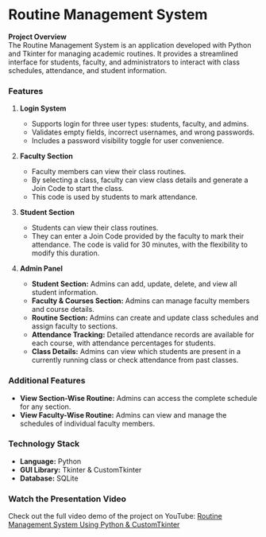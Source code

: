 # Routine Management System

**Project Overview**  
The Routine Management System is an application developed with Python and Tkinter for managing academic routines. It provides a streamlined interface for students, faculty, and administrators to interact with class schedules, attendance, and student information.

### Features

1. **Login System**

   - Supports login for three user types: students, faculty, and admins.
   - Validates empty fields, incorrect usernames, and wrong passwords.
   - Includes a password visibility toggle for user convenience.

2. **Faculty Section**

   - Faculty members can view their class routines.
   - By selecting a class, faculty can view class details and generate a Join Code to start the class.
   - This code is used by students to mark attendance.

3. **Student Section**

   - Students can view their class routines.
   - They can enter a Join Code provided by the faculty to mark their attendance. The code is valid for 30 minutes, with the flexibility to modify this duration.

4. **Admin Panel**
   - **Student Section:** Admins can add, update, delete, and view all student information.
   - **Faculty & Courses Section:** Admins can manage faculty members and course details.
   - **Routine Section:** Admins can create and update class schedules and assign faculty to sections.
   - **Attendance Tracking:** Detailed attendance records are available for each course, with attendance percentages for students.
   - **Class Details:** Admins can view which students are present in a currently running class or check attendance from past classes.

### Additional Features

- **View Section-Wise Routine:** Admins can access the complete schedule for any section.
- **View Faculty-Wise Routine:** Admins can view and manage the schedules of individual faculty members.

### Technology Stack

- **Language:** Python
- **GUI Library:** Tkinter & CustomTkinter
- **Database:** SQLite

### Watch the Presentation Video

Check out the full video demo of the project on YouTube: [Routine Management System Using Python & CustomTkinter](https://www.youtube.com/watch?v=DdlkMcehpEM)
